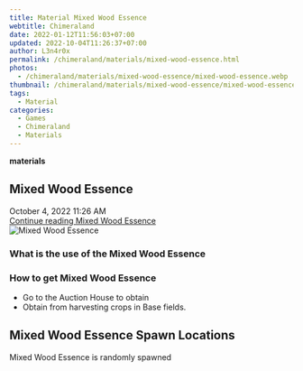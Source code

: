 ```yaml
---
title: Material Mixed Wood Essence
webtitle: Chimeraland
date: 2022-01-12T11:56:03+07:00
updated: 2022-10-04T11:26:37+07:00
author: L3n4r0x
permalink: /chimeraland/materials/mixed-wood-essence.html
photos:
  - /chimeraland/materials/mixed-wood-essence/mixed-wood-essence.webp
thumbnail: /chimeraland/materials/mixed-wood-essence/mixed-wood-essence.webp
tags:
  - Material
categories:
  - Games
  - Chimeraland
  - Materials
---
```


<section id="bootstrap-wrapper">
  <link
    rel="stylesheet"
    href="https://cdn.statically.io/gh/dimaslanjaka/Web-Manajemen/40ac3225/css/bootstrap-4.5-wrapper.css"
  />
  <div
    class="row g-0 border rounded overflow-hidden flex-md-row mb-4 shadow-sm position-relative"
  >
    <div class="col p-4 d-flex flex-column position-static">
      <strong class="d-inline-block mb-2 text-success">materials</strong>
      <h2 class="mb-0">Mixed Wood Essence</h2>
      <div class="mb-1 text-muted">October 4, 2022 11:26 AM</div>
      <a
        href="/chimeraland/materials/mixed-wood-essence.html"
        class="stretched-link d-none"
        >Continue reading Mixed Wood Essence</a
      >
    </div>
    <div class="col-auto d-none d-lg-block">
      <img
        src="/chimeraland/materials/mixed-wood-essence/mixed-wood-essence.webp"
        alt="Mixed Wood Essence"
      />
    </div>
  </div>
  <div class="row">
    <div class="col-lg-6 col-12 mb-2">
      <div class="card">
        <div class="card-body">
          <h3 class="card-title">What is the use of the Mixed Wood Essence</h3>
          <div class="card-text"><ul></ul></div>
        </div>
      </div>
    </div>
    <div class="col-lg-6 col-12 mb-2">
      <div class="card">
        <div class="card-body">
          <h3 class="card-title">How to get Mixed Wood Essence</h3>
          <div class="card-text">
            <ul>
              <li>Go to the Auction House to obtain</li>
              <li>Obtain from harvesting crops in Base fields.</li>
            </ul>
          </div>
        </div>
      </div>
    </div>
    <div class="col-12 mb-2">
      <h2>Mixed Wood Essence Spawn Locations</h2>
      <p>Mixed Wood Essence is randomly spawned</p>
    </div>
  </div>
</section>